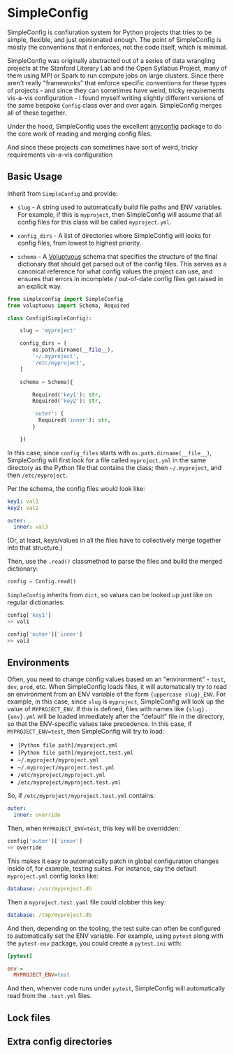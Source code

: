 
# SimpleConfig

SimpleConfig is confiuration system for Python projects that tries to be simple, flexible, and just opinionated enough. The point of SimpleConfig is mostly the conventions that it enforces, not the code itself, which is minimal.

SimpleConfig was originally abstracted out of a series of data wrangling projects at the Stanford Literary Lab and the Open Syllabus Project, many of them using MPI or Spark to run compute jobs on large clusters. Since there aren't really "frameworks" that enforce specific conventions for these types of projects - and since they can sometimes have weird, tricky requirements vis-a-vis configuration - I found myself writing slightly different versions of the same bespoke `Config` class over and over again. SimpleConfig merges all of these together.

Under the hood, SimpleConfig uses the excellent [anyconfig](https://github.com/ssato/python-anyconfig) package to do the core work of reading and merging config files.


And since these projects can sometimes have sort of weird, tricky requirements vis-a-vis configuration

## Basic Usage

Inherit from `SimpleConfig` and provide:

- `slug` - A string used to automatically build file paths and ENV variables. For example, if this is `myproject`, then SimpleConfig will assume that all config files for this class will be called `myproject.yml`.

- `config_dirs` - A list of directories where SimpleConfig will looks for config files, from lowest to highest priority.

- `schema` - A [Voluptuous](https://github.com/alecthomas/voluptuous) schema that specifies the structure of the final dictionary that should get parsed out of the config files. This serves as a canonical reference for what config values the project can use, and ensures that errors in incomplete / out-of-date config files get raised in an explicit way.

```python
from simpleconfig import SimpleConfig
from voluptuous import Schema, Required

class Config(SimpleConfig):

    slug = 'myproject'

    config_dirs = [
        os.path.dirname(__file__),
        '~/.myproject',
        '/etc/myproject',
    ]

    schema = Schema({

        Required('key1'): str,
        Required('key2'): str,

        'outer': {
          Required('inner'): str,
        }

    })
```

In this case, since `config_files` starts with `os.path.dirname(__file__)`, SimpleConfig will first look for a file called `myproject.yml` in the same directory as the Python file that contains the class; then `~/.myproject`, and then `/etc/myproject`.

Per the schema, the config files would look like:

```yaml
key1: val1
key2: val2

outer:
  inner: val3
```

(Or, at least, keys/values in all the files have to collectively merge together into that structure.)

Then, use the `.read()` classmethod to parse the files and build the merged dictionary:

```python
config = Config.read()
```

`SimpleConfig` inherits from `dict`, so values can be looked up just like on regular dictionaries:

```python
config['key1']
>> val1

config['outer']['inner']
>> val3
```

## Environments

Often, you need to change config values based on an "environment" - `test`, `dev`, `prod`, etc. When SimpleConfig loads files, it will automatically try to read an environment from an ENV variable of the form `{uppercase slug}_ENV`. For example, in this case, since `slug` is `myproject`, SimpleConfig will look up the value of `MYPROJECT_ENV`. If this is defined, files with names like `{slug}.{env}.yml` will be loaded immediately after the "default" file in the directory, so that the ENV-specific values take precedence. In this case, if `MYPROJECT_ENV=test`, then SimpleConfig will try to load:

- `[Python file path]/myproject.yml`
- `[Python file path]/myproject.test.yml`
- `~/.myproject/myproject.yml`
- `~/.myproject/myproject.test.yml`
- `/etc/myproject/myproject.yml`
- `/etc/myproject/myproject.test.yml`

So, if `/etc/myproject/myproject.test.yml` contains:

```yaml
outer:
  inner: override
```

Then, when `MYPROJECT_ENV=test`, this key will be overridden:

```python
config['outer']['inner']
>> override
```

This makes it easy to automatically patch in global configuration changes inside of, for example, testing suites. For instance, say the default `myproject.yml` config looks like:

```yaml
database: /var/myproject.db
```

Then a `myproject.test.yaml` file could clobber this key:

```yaml
database: /tmp/myproject.db
```

And then, depending on the tooling, the test suite can often be configured to automatically set the ENV variable. For example, using `pytest` along with the `pytest-env` package, you could create a `pytest.ini` with:

```ini
[pytest]

env =
  MYPROJECT_ENV=test
```

And then, whenver code runs under `pytest`, SimpleConfig will automatically read from the `.test.yml` files.

## Lock files

## Extra config directories
